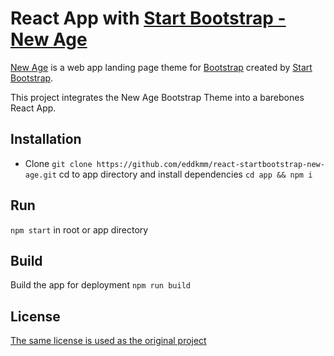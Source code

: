 # React App with [Start Bootstrap - New Age](https://startbootstrap.com/template-overviews/new-age/)
[New Age](http://startbootstrap.com/template-overviews/new-age/) is a web app landing page theme for [Bootstrap](http://getbootstrap.com/) created by [Start Bootstrap](http://startbootstrap.com/).

This project integrates the New Age Bootstrap Theme into a barebones React App.

## Installation
* Clone `git clone https://github.com/eddkmm/react-startbootstrap-new-age.git`
cd to app directory and install dependencies `cd app && npm i`

## Run
`npm start` in root or app directory

## Build
Build the app for deployment `npm run build`

## License
[The same license is used as the original project](https://github.com/BlackrockDigital/startbootstrap-new-age/blob/gh-pages/LICENSE)
